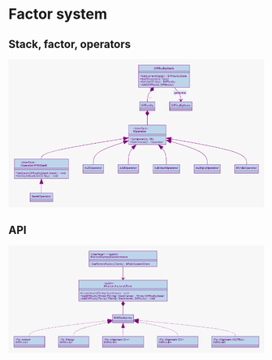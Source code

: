 # Factor system

## Stack, factor, operators

![Client](./mermaid/operators.png)

## API

![Client](./mermaid/client.png)
